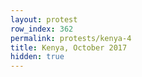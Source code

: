 ```yaml
---
layout: protest
row_index: 362
permalink: protests/kenya-4
title: Kenya, October 2017
hidden: true
---
```

